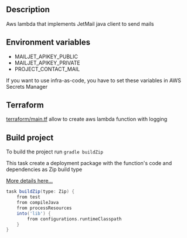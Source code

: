 ## Description
Aws lambda that implements JetMail java client to send mails

## Environment variables 
- MAILJET_APIKEY_PUBLIC
- MAILJET_APIKEY_PRIVATE
- PROJECT_CONTACT_MAIL

If you want to use infra-as-code, you have to set these variables in AWS Secrets Manager

## Terraform
[terraform/main.tf](terraform/main.tf) allow to create aws lambda function with logging

## Build project
To build the project run `gradle buildZip`

This task create a deployment package with the function's code and dependencies as Zip build type

[More details here...](https://docs.aws.amazon.com/lambda/latest/dg/java-package.html#java-package-gradle)
```gradle
task buildZip(type: Zip) {
    from test
    from compileJava
    from processResources
    into('lib') {
        from configurations.runtimeClasspath
    }
}
```
